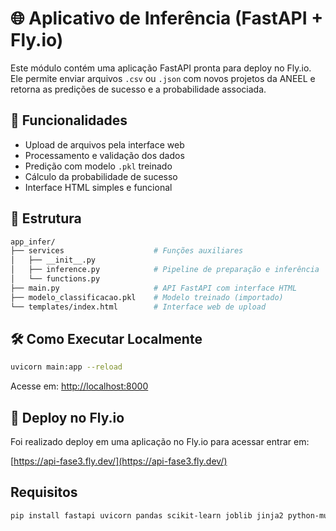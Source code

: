 # 🌐 Aplicativo de Inferência (FastAPI + Fly.io)

Este módulo contém uma aplicação FastAPI pronta para deploy no Fly.io. Ele permite enviar arquivos `.csv` ou `.json` com novos projetos da ANEEL e retorna as predições de sucesso e a probabilidade associada.

## 🚀 Funcionalidades

- Upload de arquivos pela interface web
- Processamento e validação dos dados
- Predição com modelo `.pkl` treinado
- Cálculo da probabilidade de sucesso
- Interface HTML simples e funcional

## 📁 Estrutura

```bash
app_infer/
├── services                    # Funções auxiliares
│   ├── __init__.py
│   ├── inference.py            # Pipeline de preparação e inferência
│   └── functions.py
├── main.py                     # API FastAPI com interface HTML
├── modelo_classificacao.pkl    # Modelo treinado (importado)
└── templates/index.html        # Interface web de upload
```

## 🛠️ Como Executar Localmente

```bash
uvicorn main:app --reload
```

Acesse em: [http://localhost:8000](http://localhost:8000)

## 🚀 Deploy no Fly.io

Foi realizado deploy em uma aplicação no Fly.io para acessar entrar em:

[https://api-fase3.fly.dev/](https://api-fase3.fly.dev/)

## Requisitos

```bash
pip install fastapi uvicorn pandas scikit-learn joblib jinja2 python-multipart
```
